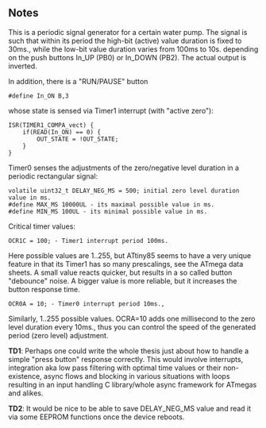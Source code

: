 ## Notes

This is a periodic signal generator for a certain water pump. The signal is such that within its period the high-bit (active) value duration is fixed to 30ms., while the low-bit value duration varies from 100ms to 10s. depending on the push buttons In_UP (PB0) or In_DOWN (PB2). The actual output is inverted.

In addition, there is a "RUN/PAUSE" button
```console
#define In_ON B,3
```
whose state is sensed via Timer1 interrupt (with "active zero"):
```console
ISR(TIMER1_COMPA_vect) {
    if(READ(In_ON) == 0) {  
        OUT_STATE = !OUT_STATE;
    }
}
```
Timer0 senses the adjustments of the zero/negative level duration in a periodic rectangular signal:
```console
volatile uint32_t DELAY_NEG_MS = 500; initial zero level duration value in ms.  
#define MAX_MS 10000UL - its maximal possible value in ms.
#define MIN_MS 100UL - its minimal possible value in ms.
```

Critical timer values:
```comsole
OCR1C = 100; - Timer1 interrupt period 100ms.
```
Here possible values are 1..255, but ATtiny85 seems to have a very unique feature in that its Timer1 has so many prescalings, see the ATmega data sheets.
A small value reacts quicker, but results in a so called button "debounce" noise. A bigger value is more reliable, but it increases the button response time.

```console
OCR0A = 10; - Timer0 interrupt period 10ms., 
```
Similarly, 1..255 possible values. OCRA=10 adds one millisecond to the zero level duration every 10ms., thus you can control the speed of the generated period (zero level) adjustment.

**TD1**: Perhaps one could write the whole thesis just about how to handle a simple "press button" response correctly. This would involve interrupts, integration aka low pass filtering with optimal time values or their non-existence, async flows and blocking in various situations with loops resulting in an input handling C library/whole async framework for ATmegas and alikes. 

**TD2**: It would be nice to be able to save DELAY_NEG_MS value and read it via some EEPROM functions once the device reboots.
